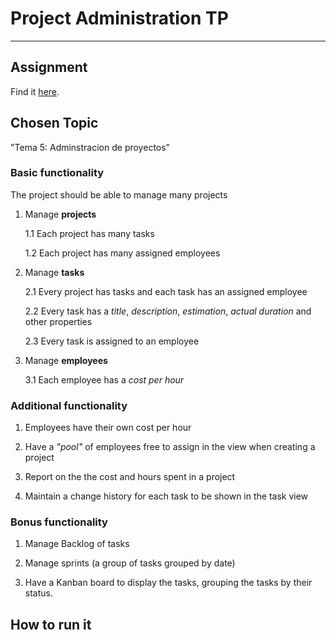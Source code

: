 # Project Administration TP
__________________________

## Assignment
Find it [here](/assignment/tp_announcement.md).

## Chosen Topic

"Tema 5: Adminstracion de proyectos"

### Basic functionality
The project should be able to manage many projects

1. Manage **projects** 

    1.1 Each project has many tasks

    1.2 Each project has many assigned employees

2. Manage **tasks**

    2.1 Every project has tasks and each task has an assigned employee

    2.2 Every task has a *title*, *description*, *estimation*, *actual duration* and other properties

    2.3 Every task is assigned to an employee

3. Manage **employees**

    3.1 Each employee has a *cost per hour*

### Additional functionality

1. Employees have their own cost per hour

2. Have a *"pool"* of employees free to assign in the view when creating a project
3. Report on the the cost and hours spent in a project
4. Maintain a change history for each task to be shown in the task view

### Bonus functionality
1. Manage Backlog of tasks

2. Manage sprints (a group of tasks grouped by date)
3. Have a Kanban board to display the tasks, grouping the tasks by their status.

## How to run it